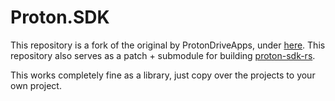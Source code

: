 # Proton.SDK

This repository is a fork of the original by ProtonDriveApps, under [here](https://github.com/ProtonDriveApps/sdk-tech-demo). This repository also serves as a patch + submodule for building [proton-sdk-rs](https://github.com/4tkbytes/proton-sdk-rs).

This works completely fine as a library, just copy over the projects to your own project. 